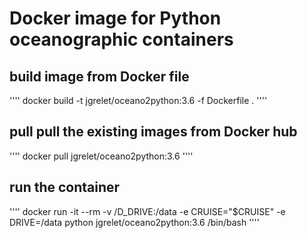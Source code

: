 # Docker image for Python oceanographic containers

## build image from Docker file

''''
docker build -t jgrelet/oceano2python:3.6 -f Dockerfile .
''''

## pull pull the existing images from Docker hub

''''
docker pull jgrelet/oceano2python:3.6
''''

## run the container

''''
docker run -it --rm -v /D_DRIVE:/data -e CRUISE="$CRUISE" -e DRIVE=/data python jgrelet/oceano2python:3.6 /bin/bash
''''
